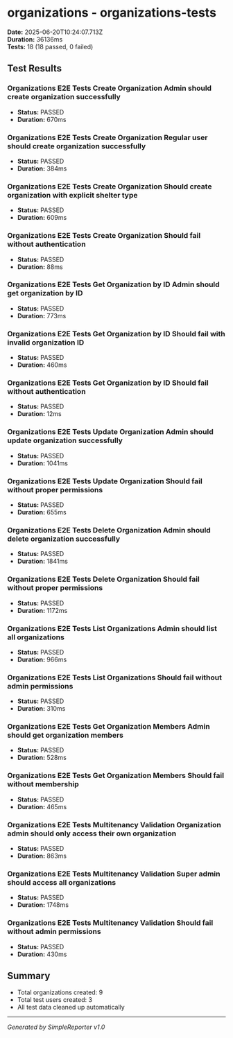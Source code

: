 # organizations - organizations-tests

**Date:** 2025-06-20T10:24:07.713Z  
**Duration:** 36136ms  
**Tests:** 18 (18 passed, 0 failed)

## Test Results


### Organizations E2E Tests Create Organization Admin should create organization successfully
- **Status:** PASSED
- **Duration:** 670ms



### Organizations E2E Tests Create Organization Regular user should create organization successfully
- **Status:** PASSED
- **Duration:** 384ms



### Organizations E2E Tests Create Organization Should create organization with explicit shelter type
- **Status:** PASSED
- **Duration:** 609ms



### Organizations E2E Tests Create Organization Should fail without authentication
- **Status:** PASSED
- **Duration:** 88ms



### Organizations E2E Tests Get Organization by ID Admin should get organization by ID
- **Status:** PASSED
- **Duration:** 773ms



### Organizations E2E Tests Get Organization by ID Should fail with invalid organization ID
- **Status:** PASSED
- **Duration:** 460ms



### Organizations E2E Tests Get Organization by ID Should fail without authentication
- **Status:** PASSED
- **Duration:** 12ms



### Organizations E2E Tests Update Organization Admin should update organization successfully
- **Status:** PASSED
- **Duration:** 1041ms



### Organizations E2E Tests Update Organization Should fail without proper permissions
- **Status:** PASSED
- **Duration:** 655ms



### Organizations E2E Tests Delete Organization Admin should delete organization successfully
- **Status:** PASSED
- **Duration:** 1841ms



### Organizations E2E Tests Delete Organization Should fail without proper permissions
- **Status:** PASSED
- **Duration:** 1172ms



### Organizations E2E Tests List Organizations Admin should list all organizations
- **Status:** PASSED
- **Duration:** 966ms



### Organizations E2E Tests List Organizations Should fail without admin permissions
- **Status:** PASSED
- **Duration:** 310ms



### Organizations E2E Tests Get Organization Members Admin should get organization members
- **Status:** PASSED
- **Duration:** 528ms



### Organizations E2E Tests Get Organization Members Should fail without membership
- **Status:** PASSED
- **Duration:** 465ms



### Organizations E2E Tests Multitenancy Validation Organization admin should only access their own organization
- **Status:** PASSED
- **Duration:** 863ms



### Organizations E2E Tests Multitenancy Validation Super admin should access all organizations
- **Status:** PASSED
- **Duration:** 1748ms



### Organizations E2E Tests Multitenancy Validation Should fail without admin permissions
- **Status:** PASSED
- **Duration:** 430ms



## Summary

- Total organizations created: 9
- Total test users created: 3
- All test data cleaned up automatically

---
*Generated by SimpleReporter v1.0*
